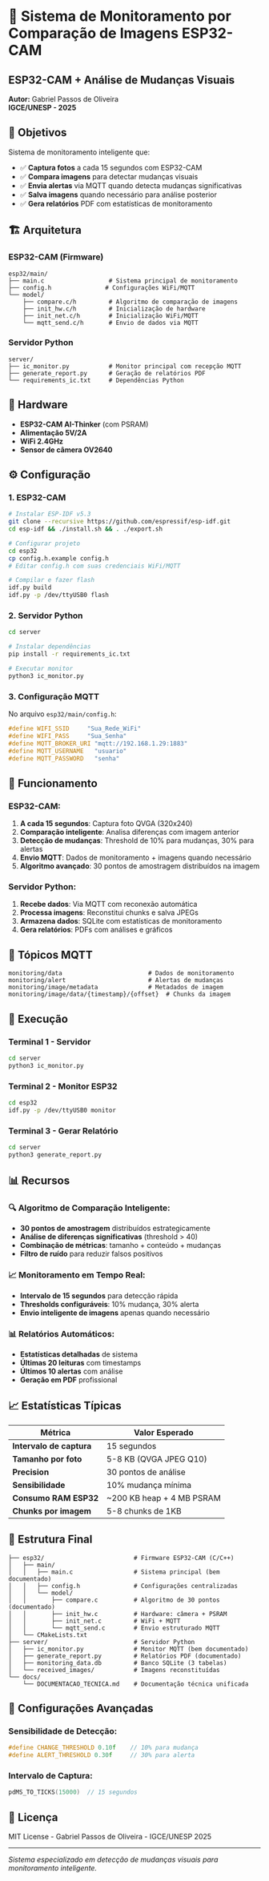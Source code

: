 # 📸 Sistema de Monitoramento por Comparação de Imagens ESP32-CAM

## ESP32-CAM + Análise de Mudanças Visuais
**Autor:** Gabriel Passos de Oliveira  
**IGCE/UNESP - 2025**

## 🎯 Objetivos

Sistema de monitoramento inteligente que:

- ✅ **Captura fotos** a cada 15 segundos com ESP32-CAM
- ✅ **Compara imagens** para detectar mudanças visuais
- ✅ **Envia alertas** via MQTT quando detecta mudanças significativas
- ✅ **Salva imagens** quando necessário para análise posterior
- ✅ **Gera relatórios** PDF com estatísticas de monitoramento

## 🏗️ Arquitetura

### ESP32-CAM (Firmware)
```
esp32/main/
├── main.c                  # Sistema principal de monitoramento
├── config.h               # Configurações WiFi/MQTT
└── model/
    ├── compare.c/h         # Algoritmo de comparação de imagens
    ├── init_hw.c/h         # Inicialização de hardware
    ├── init_net.c/h        # Inicialização WiFi/MQTT
    └── mqtt_send.c/h       # Envio de dados via MQTT
```

### Servidor Python
```
server/
├── ic_monitor.py           # Monitor principal com recepção MQTT
├── generate_report.py      # Geração de relatórios PDF
└── requirements_ic.txt     # Dependências Python
```

## 🔧 Hardware

- **ESP32-CAM AI-Thinker** (com PSRAM)
- **Alimentação 5V/2A**
- **WiFi 2.4GHz**
- **Sensor de câmera OV2640**

## ⚙️ Configuração

### 1. ESP32-CAM

```bash
# Instalar ESP-IDF v5.3
git clone --recursive https://github.com/espressif/esp-idf.git
cd esp-idf && ./install.sh && . ./export.sh

# Configurar projeto
cd esp32
cp config.h.example config.h
# Editar config.h com suas credenciais WiFi/MQTT

# Compilar e fazer flash
idf.py build
idf.py -p /dev/ttyUSB0 flash
```

### 2. Servidor Python

```bash
cd server

# Instalar dependências
pip install -r requirements_ic.txt

# Executar monitor
python3 ic_monitor.py
```

### 3. Configuração MQTT

No arquivo `esp32/main/config.h`:
```c
#define WIFI_SSID     "Sua_Rede_WiFi"
#define WIFI_PASS     "Sua_Senha"
#define MQTT_BROKER_URI "mqtt://192.168.1.29:1883"
#define MQTT_USERNAME   "usuario"
#define MQTT_PASSWORD   "senha"
```

## 🔄 Funcionamento

### ESP32-CAM:
1. **A cada 15 segundos**: Captura foto QVGA (320x240)
2. **Comparação inteligente**: Analisa diferenças com imagem anterior
3. **Detecção de mudanças**: Threshold de 10% para mudanças, 30% para alertas
4. **Envio MQTT**: Dados de monitoramento + imagens quando necessário
5. **Algoritmo avançado**: 30 pontos de amostragem distribuídos na imagem

### Servidor Python:
1. **Recebe dados**: Via MQTT com reconexão automática
2. **Processa imagens**: Reconstitui chunks e salva JPEGs
3. **Armazena dados**: SQLite com estatísticas de monitoramento
4. **Gera relatórios**: PDFs com análises e gráficos

## 📡 Tópicos MQTT

```
monitoring/data                        # Dados de monitoramento
monitoring/alert                       # Alertas de mudanças
monitoring/image/metadata              # Metadados de imagem
monitoring/image/data/{timestamp}/{offset}  # Chunks da imagem
```

## 🚀 Execução

### Terminal 1 - Servidor
```bash
cd server
python3 ic_monitor.py
```

### Terminal 2 - Monitor ESP32
```bash
cd esp32  
idf.py -p /dev/ttyUSB0 monitor
```

### Terminal 3 - Gerar Relatório
```bash
cd server
python3 generate_report.py
```

## 📊 Recursos

### 🔍 **Algoritmo de Comparação Inteligente:**
- **30 pontos de amostragem** distribuídos estrategicamente
- **Análise de diferenças significativas** (threshold > 40)
- **Combinação de métricas**: tamanho + conteúdo + mudanças
- **Filtro de ruído** para reduzir falsos positivos

### 📈 **Monitoramento em Tempo Real:**
- **Intervalo de 15 segundos** para detecção rápida
- **Thresholds configuráveis**: 10% mudança, 30% alerta
- **Envio inteligente de imagens** apenas quando necessário

### 📊 **Relatórios Automáticos:**
- **Estatísticas detalhadas** de sistema
- **Últimas 20 leituras** com timestamps
- **Últimos 10 alertas** com análise
- **Geração em PDF** profissional

## 📈 Estatísticas Típicas

| Métrica | Valor Esperado |
|---------|-------------|
| **Intervalo de captura** | 15 segundos |
| **Tamanho por foto** | 5-8 KB (QVGA JPEG Q10) |
| **Precision** | 30 pontos de análise |
| **Sensibilidade** | 10% mudança mínima |
| **Consumo RAM ESP32** | ~200 KB heap + 4 MB PSRAM |
| **Chunks por imagem** | 5-8 chunks de 1KB |

## 📂 Estrutura Final

```
├── esp32/                         # Firmware ESP32-CAM (C/C++)
│   ├── main/
│   │   ├── main.c                 # Sistema principal (bem documentado)
│   │   ├── config.h               # Configurações centralizadas
│   │   └── model/
│   │       ├── compare.c          # Algoritmo de 30 pontos (documentado)
│   │       ├── init_hw.c          # Hardware: câmera + PSRAM
│   │       ├── init_net.c         # WiFi + MQTT
│   │       └── mqtt_send.c        # Envio estruturado MQTT
│   └── CMakeLists.txt
├── server/                        # Servidor Python
│   ├── ic_monitor.py              # Monitor MQTT (bem documentado)
│   ├── generate_report.py         # Relatórios PDF (documentado)
│   ├── monitoring_data.db         # Banco SQLite (3 tabelas)
│   └── received_images/           # Imagens reconstituídas
└── docs/
    └── DOCUMENTACAO_TECNICA.md    # Documentação técnica unificada
```

## 🔧 Configurações Avançadas

### Sensibilidade de Detecção:
```c
#define CHANGE_THRESHOLD 0.10f    // 10% para mudança
#define ALERT_THRESHOLD 0.30f     // 30% para alerta
```

### Intervalo de Captura:
```c
pdMS_TO_TICKS(15000)  // 15 segundos
```

## 📄 Licença

MIT License - Gabriel Passos de Oliveira - IGCE/UNESP 2025

---

*Sistema especializado em detecção de mudanças visuais para monitoramento inteligente.*